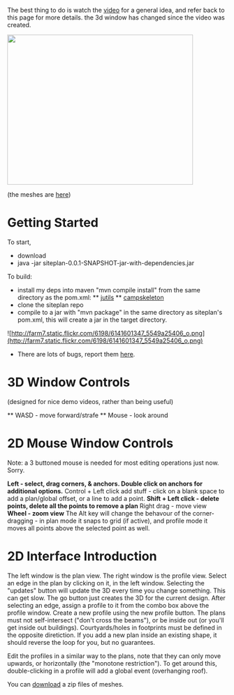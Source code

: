 The best thing to do is watch the [video](http://www.youtube.com/watch?v=BrCDKrBS9To) for a general idea, and refer back to this page for  more details. the 3d window has changed since the video was created.

<a href='http://www.youtube.com/watch?feature=player_embedded&v=BrCDKrBS9To' target='_blank'><img src='http://img.youtube.com/vi/BrCDKrBS9To/0.jpg' width='425' height=344 /></a>

(the meshes are [here](https://github.com/twak/siteplan/raw/master/CampSkeleton/dist/meshes.zip))

# Getting Started #

To start, 
 * download 
 * java -jar siteplan-0.0.1-SNAPSHOT-jar-with-dependencies.jar

To build:
  * install my deps into maven "mvn compile install" from the same directory as the pom.xml:
  ** [jutils](https://github.com/twak/jutils)
  ** [campskeleton](https://github.com/twak/campskeleton)
  * clone the siteplan repo
  * compile to a jar with "mvn package" in the same directory as siteplan's pom.xml, this will create a jar in the target directory.
  

![http://farm7.static.flickr.com/6198/6141601347_5549a25406_o.png](http://farm7.static.flickr.com/6198/6141601347_5549a25406_o.png)

  * There are lots of bugs, report them [here](http://groups.google.com/group/siteplan).

# 3D Window Controls #

(designed for nice demo videos, rather than being useful)

** WASD - move forward/strafe
** Mouse - look around

# 2D Mouse Window Controls #

Note: a 3 buttoned mouse is needed for most editing operations just now. Sorry.

**Left - select, drag corners, & anchors. Double click on anchors for additional options.** Control + Left click add stuff - click on a blank space to add a plan/global offset, or a line to add a point.
**Shift + Left click - delete points, delete all the points to remove a plan** Right drag - move view
**Wheel - zoom view** The Alt key will change the behavour of the corner-dragging - in plan mode it snaps to grid (if active), and profile mode it moves all points above the selected point as well.

# 2D Interface Introduction #

The left window is the plan view. The right window is the profile view. Select an edge in the plan by clicking on it, in the left window.
Selecting the "updates" button will update the 3D every time you change something. This can get slow. The go button just creates the 3D for the current design.
After selecting an edge, assign a profile to it from the combo box above the profile window.
Create a new profile using the new profile button.
The plans must not self-intersect ("don't cross the beams"), or be inside out (or you'll get inside out buildings). Courtyards/holes in footprints must be defined in the opposite diretiction. If you add a new plan inside an existing shape, it should reverse the loop for you, but no guarantees.

Edit the profiles in a similar way to the plans, note that they can only move upwards, or horizontally (the "monotone restriction"). To get around this, double-clicking in a profile will add a global event (overhanging roof).

You can [download](http://siteplan.googlecode.com/git/CampSkeleton/dist/meshes.zip) a zip files of meshes.
